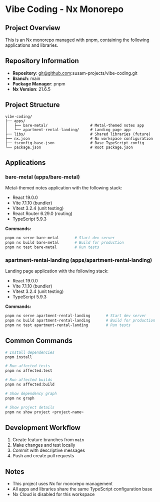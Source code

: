 # Vibe Coding - Nx Monorepo

## Project Overview

This is an Nx monorepo managed with pnpm, containing the following applications and libraries.

## Repository Information

- **Repository**: git@github.com:susam-projects/vibe-coding.git
- **Branch**: main
- **Package Manager**: pnpm
- **Nx Version**: 21.6.5

## Project Structure

```
vibe-coding/
├── apps/
│   ├── bare-metal/                   # Metal-themed notes app
│   └── apartment-rental-landing/     # Landing page app
├── libs/                             # Shared libraries (future)
├── nx.json                           # Nx workspace configuration
├── tsconfig.base.json                # Base TypeScript config
└── package.json                      # Root package.json
```

## Applications

### bare-metal (apps/bare-metal)
Metal-themed notes application with the following stack:
- React 19.0.0
- Vite 7.1.10 (bundler)
- Vitest 3.2.4 (unit testing)
- React Router 6.29.0 (routing)
- TypeScript 5.9.3

**Commands:**
```bash
pnpm nx serve bare-metal       # Start dev server
pnpm nx build bare-metal       # Build for production
pnpm nx test bare-metal        # Run tests
```

### apartment-rental-landing (apps/apartment-rental-landing)
Landing page application with the following stack:
- React 19.0.0
- Vite 7.1.10 (bundler)
- Vitest 3.2.4 (unit testing)
- TypeScript 5.9.3

**Commands:**
```bash
pnpm nx serve apartment-rental-landing       # Start dev server
pnpm nx build apartment-rental-landing       # Build for production
pnpm nx test apartment-rental-landing        # Run tests
```

## Common Commands

```bash
# Install dependencies
pnpm install

# Run affected tests
pnpm nx affected:test

# Run affected builds
pnpm nx affected:build

# Show dependency graph
pnpm nx graph

# Show project details
pnpm nx show project <project-name>
```

## Development Workflow

1. Create feature branches from `main`
2. Make changes and test locally
3. Commit with descriptive messages
4. Push and create pull requests

## Notes

- This project uses Nx for monorepo management
- All apps and libraries share the same TypeScript configuration base
- Nx Cloud is disabled for this workspace
